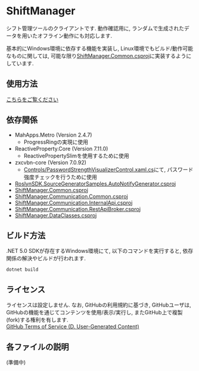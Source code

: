 # ShiftManager
シフト管理ツールのクライアントです.  動作確認用に, ランダムで生成されたデータを用いたオフライン動作にも対応します.

基本的にWindows環境に依存する機能を実装し, Linux環境でもビルド/動作可能なものに関しては, 可能な限り[ShiftManager.Common.csproj](../ShiftManager.Common/README.md)に実装するようにしています.

## 使用方法
[こちらをご覧ください](./HowToUse.md)

## 依存関係
- MahApps.Metro (Version 2.4.7)
  - ProgressRingの実現に使用
- ReactiveProperty.Core (Version 7.11.0)
  - ReactivePropertySlimを使用するために使用
- zxcvbn-core (Version 7.0.92)
  - [Controls/PasswordStrengthVisualizerControl.xaml.cs](./Controls/PasswordStrengthVisualizerControl.xaml.cs#L60)にて, パスワード強度チェックを行うために使用
- [RoslynSDK.SourceGeneratorSamples.AutoNotifyGenerator.csproj](../RoslynSDK.SourceGeneratorSamples.AutoNotifyGenerator/README.md)
- [ShiftManager.Common.csproj](../ShiftManager.Common/README.md)
- [ShiftManager.Communication.Common.csproj](../ShiftManager.Communication.Common/README.md)
- [ShiftManager.Communication.InternalApi.csproj](../ShiftManager.Communication.InternalApi/README.md)
- [ShiftManager.Communication.RestApiBroker.csproj](../ShiftManager.Communication.RestApiBroker/README.md)
- [ShiftManager.DataClasses.csproj](../ShiftManager.DataClasses/README.md)

## ビルド方法
.NET 5.0 SDKが存在するWindows環境にて, 以下のコマンドを実行すると, 依存関係の解決やビルドが行われます.

```
dotnet build
```

## ライセンス
ライセンスは設定しません.  なお, GitHubの利用規約に基づき, GitHubユーザは, GitHubの機能を通じてコンテンツを使用/表示/実行し, またGitHub上で複製(fork)する権利を有します.  
[GitHub Terms of Service (D. User-Generated Content)](https://docs.github.com/en/github/site-policy/github-terms-of-service#d-user-generated-content)

## 各ファイルの説明
(準備中)
